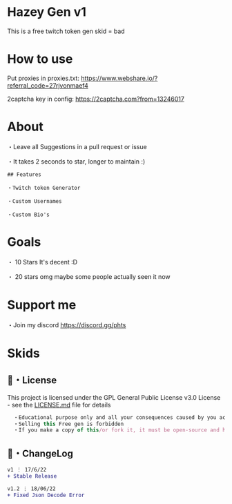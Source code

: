 # Hazey Gen v1
This is a free twitch token gen skid = bad


# How to use
Put proxies in proxies.txt: https://www.webshare.io/?referral_code=27rjvonmaef4

2captcha key in config: https://2captcha.com?from=13246017

# About

・Leave all Suggestions in a pull request or issue

・It takes 2 seconds to star, longer to maintain :)

```
## Features

・Twitch token Generator

・Custom Usernames

・Custom Bio's
```

# Goals

・ 10 Stars It's decent :D

・ 20  stars omg maybe some people actually seen it now

# Support me
・Join my discord
https://discord.gg/phts


# Skids



## 📄・License

This project is licensed under the GPL General Public License v3.0 License - see the [LICENSE.md](./LICENSE) file for details
```js
  ・Educational purpose only and all your consequences caused by you actions is your responsibility
  ・Selling this Free gen is forbidden
  ・If you make a copy of this/or fork it, it must be open-source and have credits linking to this repo
```


## 💭・ChangeLog

```diff
v1 ⋮ 17/6/22
+ Stable Release

v1.2 ⋮ 18/06/22
+ Fixed Json Decode Error

```







